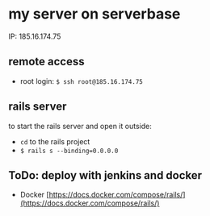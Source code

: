 # my server on serverbase

IP: 185.16.174.75

## remote access

- root login: `$ ssh root@185.16.174.75`

## rails server

to start the rails server and open it outside:
- `cd` to the rails project
- `$ rails s --binding=0.0.0.0`

## ToDo: deploy with jenkins and docker
- Docker [https://docs.docker.com/compose/rails/](https://docs.docker.com/compose/rails/)

